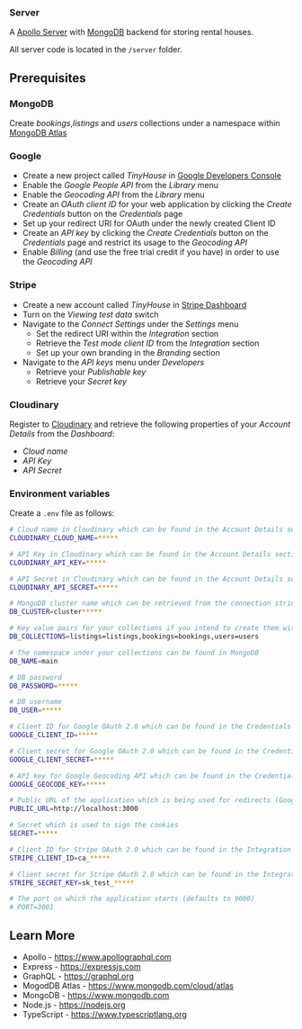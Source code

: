 ### Server

A [Apollo Server](https://www.apollographql.com/docs/apollo-server) with [MongoDB](https://www.mongodb.com) backend 
for storing rental houses. 

All server code is located in the  `/server` folder.
## Prerequisites

### MongoDB

Create _bookings_,_listings_ and _users_ collections under a namespace within [MongoDB Atlas](https://cloud.mongodb.com)

### Google

-   Create a new project called _TinyHouse_ in [Google Developers Console](https://console.developers.google.com)
-   Enable the _Google People API_ from the _Library_ menu
-   Enable the _Geocoding API_ from the _Library_ menu
-   Create an _OAuth client ID_ for your web application by clicking the _Create Credentials_ button on the _Credentials_ page
-   Set up your redirect URI for OAuth under the newly created Client ID
-   Create an _API key_ by clicking the _Create Credentials_ button on the _Credentials_ page and restrict its usage to the _Geocoding API_
-   Enable _Billing_ (and use the free trial credit if you have) in order to use the _Geocoding API_

### Stripe

-   Create a new account called _TinyHouse_ in [Stripe Dashboard](https://dashboard.stripe.com/dashboard)
-   Turn on the _Viewing test data_ switch
-   Navigate to the _Connect Settings_ under the _Settings_ menu
    -   Set the redirect URI within the _Integration_ section
    -   Retrieve the _Test mode client ID_ from the _Integration_ section
    -   Set up your own branding in the _Branding_ section
-   Navigate to the _API keys_ menu under _Developers_
    -   Retrieve your _Publishable key_
    -   Retrieve your _Secret key_

### Cloudinary

Register to [Cloudinary](https://cloudinary.com) and retrieve the following properties of your _Account Details_ from the _Dashboard_:

-   _Cloud name_
-   _API Key_
-   _API Secret_

### Environment variables

Create a `.env` file as follows:

```sh
# Cloud name in Cloudinary which can be found in the Account Details section of the Cloudinary Dashboard
CLOUDINARY_CLOUD_NAME=*****

# API Key in Cloudinary which can be found in the Account Details section of the Cloudinary Dashboard
CLOUDINARY_API_KEY=*****

# API Secret in Cloudinary which can be found in the Account Details section of the Cloudinary Dashboard
CLOUDINARY_API_SECRET=*****

# MongoDB cluster name which can be retrieved from the connection string when clicking the Connect button on the Clusters page
DB_CLUSTER=cluster*****

# Key value pairs for your collections if you intend to create them with different names
DB_COLLECTIONS=listings=listings,bookings=bookings,users=users

# The namespace under your collections can be found in MongoDB
DB_NAME=main

# DB password
DB_PASSWORD=*****

# DB username
DB_USER=*****

# Client ID for Google OAuth 2.0 which can be found in the Credentials section of your registered TinyHouse project in your Google Developers Console
GOOGLE_CLIENT_ID=*****

# Client secret for Google OAuth 2.0 which can be found in the Credentials section of your registered TinyHouse project in your Google Developers Console
GOOGLE_CLIENT_SECRET=*****

# API key for Google Geocoding API which can be found in the Credentials section of your registered TinyHouse project in your Google Developers Console
GOOGLE_GEOCODE_KEY=*****

# Public URL of the application which is being used for redirects (Google OAuth)
PUBLIC_URL=http://localhost:3000

# Secret which is used to sign the cookies
SECRET=*****

# Client ID for Stripe OAuth 2.0 which can be found in the Integration section of Settings/Connect Settings on the Stripe Dashboard
STRIPE_CLIENT_ID=ca_*****

# Client secret for Stripe OAuth 2.0 which can be found in the Integration section of Settings/Connect Settings on the Stripe Dashboard
STRIPE_SECRET_KEY=sk_test_*****

# The port on which the application starts (defaults to 9000)
# PORT=3001
```

## Learn More

-   Apollo - https://www.apollographql.com
-   Express - https://expressjs.com
-   GraphQL - https://graphql.org
-   MogodDB Atlas - https://www.mongodb.com/cloud/atlas
-   MongoDB - https://www.mongodb.com
-   Node.js - https://nodejs.org
-   TypeScript - https://www.typescriptlang.org
